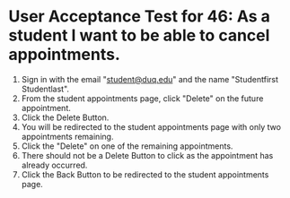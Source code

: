 # User Acceptance Test for 46: As a student I want to be able to cancel appointments.

1. Sign in with the email "student@duq.edu" and the name "Studentfirst Studentlast".
2. From the student appointments page, click "Delete" on the future appointment.
3. Click the Delete Button.
4. You will be redirected to the student appointments page with only two appointments remaining.
5. Click the "Delete" on one of the remaining appointments.
6. There should not be a Delete Button to click as the appointment has already occurred.
7. Click the Back Button to be redirected to the student appointments page.